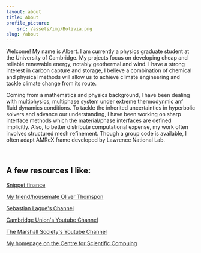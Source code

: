```yaml
---
layout: about
title: About 
profile_picture:
    src: /assets/img/Bolivia.png
slug: /about
---
```


<!-- Global site tag (gtag.js) - Google Analytics -->
<script async src="https://www.googletagmanager.com/gtag/js?id=G-QY6RDJK8PM"></script>
<script>
  window.dataLayer = window.dataLayer || [];
  function gtag(){dataLayer.push(arguments);}
  gtag('js', new Date());

  gtag('config', 'G-QY6RDJK8PM');
</script>
     
<p>
Welcome! My name is Albert. I am currently a physics graduate student at the University of Cambridge. My projects focus on developing cheap and reliable renewable energy, notably geothermal and wind. I have a strong interest in carbon capture and storage, I believe a combination of chemical and physical methods will allow us to achieve climate engineering and tackle climate change from its route. 
</p>

<p>
Coming from a mathematics and physics background, I have been dealing with multiphysics, multiphase system under extreme thermodynmic anf fluid dynamics conditions. To tackle the inherited uncertainties in hyperbolic solvers and advance our understanding, I have been working on sharp interface methods which the material/phase interfaces are defined implicitly. Also, to better distribute computational expense, my work often involves structured mesh refinement. Though a group code is available, I often adapt AMReX frame developed by Lawrence National Lab.
</p>
<br />

 <h2 class="section-heading">A few resources I like:  </h2>

[Snippet finance ](https://snippet.finance/category/macroeconomics/)  

[My friend/housemate Oliver Thomspon](https://www.olithompson.com/projects)

[Sebastian Lague's Channel](https://www.youtube.com/watch?v=QZwneRb-zqA)

[Cambridge Union's Youtube Channel](https://www.youtube.com/channel/UClOuePXlJnw8-br7SXiuHqg)

[The Marshall Society's Youtube Channel](https://www.youtube.com/channel/UCcTfWNvr8NBkMWa2lDgIAnA)

[My homepage on the Centre for Scientific Compuing](https://www.lsc.phy.cam.ac.uk/staff/mr-ziqi-albert-zhang)
